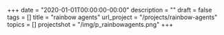 +++
date = "2020-01-01T00:00:00-00:00"
description = ""
draft = false
tags = []
title = "rainbow agents"
url_project = "/projects/rainbow-agents"
topics = []
projectshot = "/img/p_rainbowagents.png"
+++
